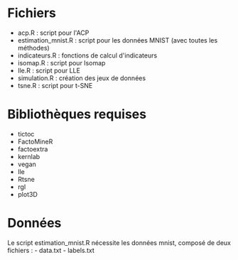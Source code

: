 # Fichiers

- acp.R : script pour l'ACP
- estimation_mnist.R : script pour les données MNIST (avec toutes les méthodes)
- indicateurs.R : fonctions de calcul d'indicateurs
- isomap.R : script pour Isomap
- lle.R : script pour LLE
- simulation.R : création des jeux de données
- tsne.R : script pour t-SNE

# Bibliothèques requises

- tictoc
- FactoMineR
- factoextra
- kernlab
- vegan
- lle
- Rtsne
- rgl
- plot3D

# Données

Le script estimation_mnist.R nécessite les données mnist, composé de deux fichiers :
    - data.txt
    - labels.txt
